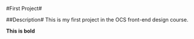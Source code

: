 #First Project#

##Description#
This is my first project in the OCS front-end design course.

**This is bold**


